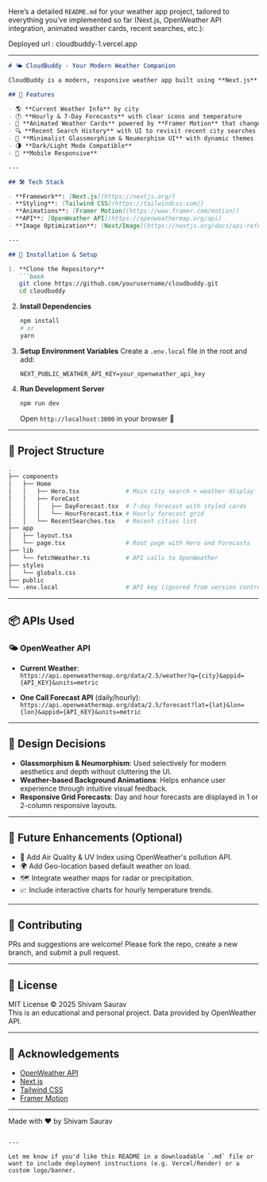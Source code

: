 Here’s a detailed `README.md` for your weather app project, tailored to everything you’ve implemented so far (Next.js, OpenWeather API integration, animated weather cards, recent searches, etc.):

Deployed url : cloudbuddy-1.vercel.app

---

```markdown
# 🌤️ CloudBuddy - Your Modern Weather Companion

CloudBuddy is a modern, responsive weather app built using **Next.js** and **Tailwind CSS**, powered by the **OpenWeather API**. It provides real-time weather updates, hourly and daily forecasts with animated visual backgrounds, and a smooth, glassmorphic UI.

## 🚀 Features

- 🌎 **Current Weather Info** by city
- 🕐 **Hourly & 7-Day Forecasts** with clear icons and temperature
- 🌈 **Animated Weather Cards** powered by **Framer Motion** that change based on weather conditions
- 🔍 **Recent Search History** with UI to revisit recent city searches
- 🎨 **Minimalist Glassmorphism & Neumorphism UI** with dynamic themes
- 🌗 **Dark/Light Mode Compatible**
- 📱 **Mobile Responsive**

---

## 🛠️ Tech Stack

- **Framework**: [Next.js](https://nextjs.org/)
- **Styling**: [Tailwind CSS](https://tailwindcss.com/)
- **Animations**: [Framer Motion](https://www.framer.com/motion/)
- **API**: [OpenWeather API](https://openweathermap.org/api)
- **Image Optimization**: [Next/Image](https://nextjs.org/docs/api-reference/next/image)

---

## 🔧 Installation & Setup

1. **Clone the Repository**
   ```bash
   git clone https://github.com/yourusername/cloudbuddy.git
   cd cloudbuddy
   ```

2. **Install Dependencies**
   ```bash
   npm install
   # or
   yarn
   ```

3. **Setup Environment Variables**
   Create a `.env.local` file in the root and add:
   ```env
   NEXT_PUBLIC_WEATHER_API_KEY=your_openweather_api_key
   ```

4. **Run Development Server**
   ```bash
   npm run dev
   ```

   Open `http://localhost:3000` in your browser 🚀

---

## 🧱 Project Structure

```bash
.
├── components
│   ├── Home
│   │   ├── Hero.tsx             # Main city search + weather display
│   │   ├── ForeCast
│   │   │   ├── DayForecast.tsx  # 7-day forecast with styled cards
│   │   │   └── HourForecast.tsx # Hourly forecast grid
│   │   └── RecentSearches.tsx   # Recent cities list
├── app
│   ├── layout.tsx
│   └── page.tsx                 # Root page with Hero and Forecasts
├── lib
│   └── fetchWeather.ts          # API calls to OpenWeather
├── styles
│   └── globals.css
├── public
└── .env.local                   # API key (ignored from version control)
```

---

## 📦 APIs Used

### 🌤️ OpenWeather API

- **Current Weather**:  
  `https://api.openweathermap.org/data/2.5/weather?q={city}&appid={API_KEY}&units=metric`

- **One Call Forecast API** (daily/hourly):  
  `https://api.openweathermap.org/data/2.5/forecast?lat={lat}&lon={lon}&appid={API_KEY}&units=metric`

---

## 🧠 Design Decisions

- **Glassmorphism & Neumorphism**: Used selectively for modern aesthetics and depth without cluttering the UI.
- **Weather-based Background Animations**: Helps enhance user experience through intuitive visual feedback.
- **Responsive Grid Forecasts**: Day and hour forecasts are displayed in 1 or 2-column responsive layouts.

---

## 📱 Future Enhancements (Optional)

- 🧪 Add Air Quality & UV Index using OpenWeather's pollution API.
- 🌍 Add Geo-location based default weather on load.
- 🗺️ Integrate weather maps for radar or precipitation.
- 📈 Include interactive charts for hourly temperature trends.

---

## 🤝 Contributing

PRs and suggestions are welcome! Please fork the repo, create a new branch, and submit a pull request.

---

## 📄 License

MIT License © 2025 Shivam Saurav  
This is an educational and personal project. Data provided by OpenWeather API.

---

## 🙌 Acknowledgements

- [OpenWeather API](https://openweathermap.org/)
- [Next.js](https://nextjs.org/)
- [Tailwind CSS](https://tailwindcss.com/)
- [Framer Motion](https://www.framer.com/motion/)

---

Made with ❤️ by Shivam Saurav
```

---

Let me know if you'd like this README in a downloadable `.md` file or want to include deployment instructions (e.g. Vercel/Render) or a custom logo/banner.
